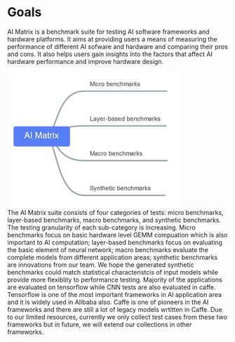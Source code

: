 # Goals  
AI Matrix is a benchmark suite for testing AI software frameworks and hardware platforms. It aims at providing users a means of measuring the performance of different AI sofware and hardware and comparing their pros and cons. It also helps users gain insights into the factors that affect AI hardware performance and improve hardware design.

![img](./structure.jpg)  
The AI Matrix suite consists of four categories of tests: micro benchmarks, layer-based benchmarks, macro benchmarks, and synthetic benchmarks. The testing granularity of each sub-category is increasing. Micro benchmarks focus on basic hardware level GEMM compuation which is also important to AI computation; layer-based benchmarks focus on evaluating the basic element of neural network; macro benchmarks evaluate the complete models from different application areas; synthetic benchmarks are innovations from our team. We hope the generated synthetic benchmarks could match statistical characteristcis of input models while provide more flexiblity to performance testing.  Majority of the applications are evaluated on tensorflow while CNN tests are also evaluated in caffe. Tensorflow is one of the most important frameworks in AI application area and it is widely used in Alibaba also. Caffe is one of pioneers in the AI frameworks and there are still a lot of legacy models wrtitten in Caffe. Due to our limited resources, currently we only collect test cases from these two frameworks but in future, we will extend our collections in other frameworks.
